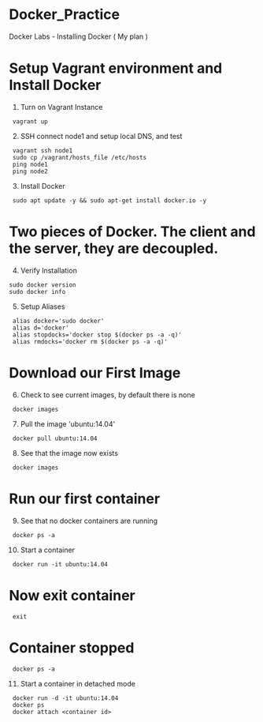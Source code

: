 # Docker_Practice

Docker Labs - Installing Docker ( My plan )

# Setup Vagrant environment and Install Docker

   1. Turn on Vagrant Instance

     vagrant up

   2. SSH connect node1 and setup local DNS, and test

     vagrant ssh node1
     sudo cp /vagrant/hosts_file /etc/hosts
     ping node1
     ping node2

   3. Install Docker

     sudo apt update -y && sudo apt-get install docker.io -y

# Two pieces of Docker. The client and the server, they are decoupled.

   4. Verify Installation

    sudo docker version
    sudo docker info

   5. Setup Aliases
        
     alias docker='sudo docker'
     alias d='docker'
     alias stopdocks='docker stop $(docker ps -a -q)'
     alias rmdocks='docker rm $(docker ps -a -q)'

# Download our First Image

   6. Check to see current images, by default there is none

     docker images

   7. Pull the image 'ubuntu:14.04'

     docker pull ubuntu:14.04

   8. See that the image now exists

     docker images

# Run our first container

   9. See that no docker containers are running

     docker ps -a

   10. Start a container

     docker run -it ubuntu:14.04
  # Now exit container
     exit
 # Container stopped
     docker ps -a

   11. Start a container in detached mode

     docker run -d -it ubuntu:14.04
     docker ps
     docker attach <container id>